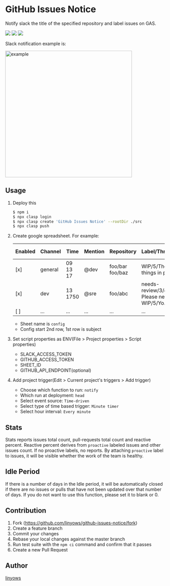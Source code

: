 GitHub Issues Notice
==

Notify slack the title of the specified repository and label issues on GAS.

<a href="https://travis-ci.org/linyows/github-issues-notice" title="travis"><img src="https://img.shields.io/travis/linyows/github-issues-notice.svg?style=for-the-badge"></a>
<a href="https://github.com/google/clasp" title="clasp"><img src="https://img.shields.io/badge/built%20with-clasp-4285f4.svg?style=for-the-badge"></a>
<a href="https://github.com/linyows/github-issues-notice/blob/master/LICENSE" title="MIT License"><img src="https://img.shields.io/badge/license-MIT-blue.svg?style=for-the-badge"></a>

Slack notification example is:

<img src="https://github.com/linyows/github-issues-notice/blob/master/misc/example.png" alt="example" width="400">

Usage
-----

1. Deploy this
    ```sh
    $ npm i
    $ npx clasp login
    $ npx clasp create 'GitHub Issues Notice' --rootDir ./src
    $ npx clasp push
    ```
1. Create google spreadsheet. For example:

    Enabled | Channel | Time           | Mention | Repository         | Label/Threshold/Message                                   | Stats | Idle Period
    ---     | ---     | ---            | ---     | ---                | ---                                                       | ---   | ---
    [x]     | general | 09<br>13<br>17 | @dev    | foo/bar<br>foo/baz | WIP/5/There are a lot of things in progress.              | [x]   | 60
    [x]     | dev     | 13<br>1750     | @sre    | foo/abc            | needs-review/3/@techlead Please need review.<br>WIP/5/Yo. | [x]   |
    [ ]     | ...     | ...            | ...     | ...                | ...                                                       | [ ]   |
    - Sheet name is `config`
    - Config start 2nd row, 1st row is subject
1. Set script properties as ENV(File > Project properties > Script properties)
    - SLACK_ACCESS_TOKEN
    - GITHUB_ACCESS_TOKEN
    - SHEET_ID
    - GITHUB_API_ENDPOINT(optional)
1. Add project trigger(Edit > Current project's triggers > Add trigger)
    - Choose which function to run: `notify`
    - Which run at deployment: `head`
    - Select event source: `Time-driven`
    - Select type of time based trigger: `Minute timer`
    - Select hour interval: `Every minute`

Stats
--

Stats reports issues total count, pull-requests total count and reactive percent.
Reactive percent derives from `proactive` labeled issues and other issues count.
If no proactive labels, no reports.
By attaching `proactive` label to issues, it will be visible whether the work of
the team is healthy.

Idle Period
--

If there is a number of days in the Idle period, it will be automatically closed
if there are no issues or pulls that have not been updated over that number of days.
If you do not want to use this function, please set it to blank or 0.

Contribution
------------

1. Fork (https://github.com/linyows/github-issues-notice/fork)
1. Create a feature branch
1. Commit your changes
1. Rebase your local changes against the master branch
1. Run test suite with the `npm ci` command and confirm that it passes
1. Create a new Pull Request

Author
------

[linyows](https://github.com/linyows)
